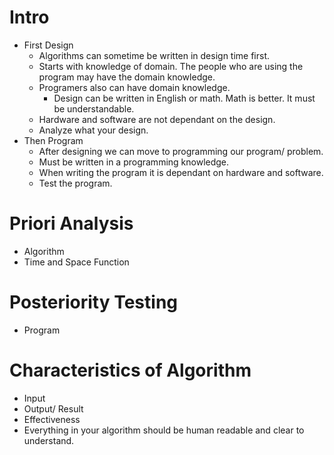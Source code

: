 # Intro
- First Design
    - Algorithms can sometime be written in design time first.
    - Starts with knowledge of domain. The people who are using the program may have the domain knowledge.
    - Programers also can have domain knowledge.
        - Design can be written in English or math. Math is better. It must be understandable.
    - Hardware and software are not dependant on the design. 
    - Analyze what your design.
- Then Program
    - After designing we can move to programming our program/ problem.
    - Must be written in a programming knowledge. 
    - When writing the program it is dependant on hardware and software.
    - Test the program.

# Priori Analysis
- Algorithm
- Time and Space Function

# Posteriority Testing
- Program

# Characteristics of Algorithm
- Input
- Output/ Result
- Effectiveness
- Everything in your algorithm should be human readable and clear to understand.